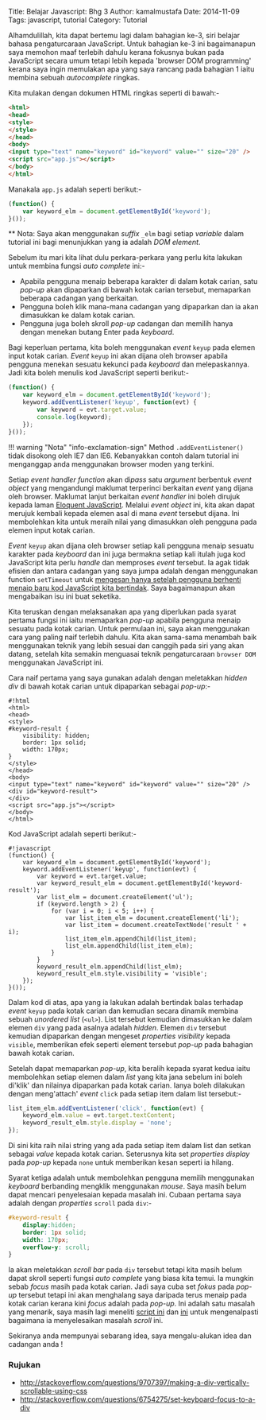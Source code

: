 Title: Belajar Javascript: Bhg 3
Author: kamalmustafa
Date: 2014-11-09
Tags: javascript, tutorial
Category: Tutorial

Alhamdulillah, kita dapat bertemu lagi dalam bahagian ke-3, siri belajar bahasa
pengaturcaraan JavaScript. Untuk bahagian ke-3 ini bagaimanapun saya memohon maaf
terlebih dahulu kerana fokusnya bukan pada JavaScript secara umum tetapi lebih
kepada 'browser DOM programming' kerana saya ingin memulakan apa yang saya rancang
pada bahagian 1 iaitu membina sebuah *autocomplete* ringkas.

Kita mulakan dengan dokumen HTML ringkas seperti di bawah:-

```html
<html>
<head>
<style>
</style>
</head>
<body>
<input type="text" name="keyword" id="keyword" value="" size="20" />
<script src="app.js"></script>
</body>
</html>
```
Manakala `app.js` adalah seperti berikut:-

```js
(function() {
    var keyword_elm = document.getElementById('keyword');
}());
```
** Nota: Saya akan menggunakan *suffix* `_elm` bagi setiap *variable* dalam tutorial ini
bagi menunjukkan yang ia adalah *DOM element*.

Sebelum itu mari kita lihat dulu perkara-perkara yang perlu kita lakukan untuk membina
fungsi *auto complete* ini:-

* Apabila pengguna menaip beberapa karakter di dalam kotak carian, satu *pop-up* akan
  dipaparkan di bawah kotak carian tersebut, memaparkan beberapa cadangan yang berkaitan.
* Pengguna boleh klik mana-mana cadangan yang dipaparkan dan ia akan dimasukkan ke dalam
  kotak carian.
* Pengguna juga boleh skroll *pop-up* cadangan dan memilih hanya dengan menekan butang
  Enter pada *keyboard*.

Bagi keperluan pertama, kita boleh menggunakan *event* `keyup` pada elemen input kotak
carian. *Event* `keyup` ini akan dijana oleh browser apabila pengguna menekan sesuatu
kekunci pada *keyboard* dan melepaskannya. Jadi kita boleh menulis kod JavaScript seperti
berikut:-

```js
(function() {
    var keyword_elm = document.getElementById('keyword');
    keyword.addEventListener('keyup', function(evt) {
        var keyword = evt.target.value;
        console.log(keyword);
    });
}());
```

!!! warning "Nota" "info-exclamation-sign"
    Method `.addEventListener()` tidak disokong oleh IE7 dan IE6. Kebanyakkan contoh dalam
    tutorial ini menganggap anda menggunakan browser moden yang terkini.

Setiap *event handler function* akan di*pass* satu *argument* berbentuk *event object*
yang mengandungi maklumat terperinci berkaitan *event* yang dijana oleh browser.
Maklumat lanjut berkaitan *event handler* ini boleh dirujuk kepada laman [Eloquent 
JavaScript][eloquent]. Melalui *event object* ini, kita akan dapat merujuk kembali
kepada elemen asal di mana *event* tersebut dijana. Ini membolehkan kita untuk meraih
nilai yang dimasukkan oleh pengguna pada elemen input kotak carian.

*Event* `keyup` akan dijana oleh browser setiap kali pengguna menaip sesuatu karakter
pada *keyboard* dan ini juga bermakna setiap kali itulah juga kod JavaScript kita
perlu *handle* dan memproses *event* tersebut. Ia agak tidak efisien dan antara cadangan
yang saya jumpa adalah dengan menggunakan function `setTimeout` untuk [mengesan hanya
setelah pengguna berhenti menaip baru kod JavaScript kita bertindak][settimeout]. Saya
bagaimanapun akan mengabaikan isu ini buat seketika.

Kita teruskan dengan melaksanakan apa yang diperlukan pada syarat pertama fungsi ini
iaitu memaparkan *pop-up* apabila pengguna menaip sesuatu pada kotak carian. Untuk
permulaan ini, saya akan menggunakan cara yang paling naif terlebih dahulu. Kita akan
sama-sama menambah baik menggunakan teknik yang lebih sesuai dan canggih pada siri yang
akan datang, setelah kita semakin menguasai teknik pengaturcaraan `browser DOM`
menggunakan JavaScript ini.

Cara naif pertama yang saya gunakan adalah dengan meletakkan *hidden div* di bawah
kotak carian untuk dipaparkan sebagai *pop-up*:-

    #!html
    <html>
    <head>
    <style>
    #keyword-result {
        visibility: hidden;
        border: 1px solid;
        width: 170px;
    }
    </style>
    </head>
    <body>
    <input type="text" name="keyword" id="keyword" value="" size="20" />
    <div id="keyword-result">
    </div>
    <script src="app.js"></script>
    </body>
    </html>

Kod JavaScript adalah seperti berikut:-

    #!javascript
    (function() {
        var keyword_elm = document.getElementById('keyword');
        keyword.addEventListener('keyup', function(evt) {
            var keyword = evt.target.value;
            var keyword_result_elm = document.getElementById('keyword-result');
            var list_elm = document.createElement('ul');
            if (keyword.length > 2) {
                for (var i = 0; i < 5; i++) {
                    var list_item_elm = document.createElement('li');
                    var list_item = document.createTextNode('result ' + i);
                    list_item_elm.appendChild(list_item);
                    list_elm.appendChild(list_item_elm);
                }
            }
            keyword_result_elm.appendChild(list_elm);
            keyword_result_elm.style.visibility = 'visible';
        });
    }());

Dalam kod di atas, apa yang ia lakukan adalah bertindak balas terhadap *event* `keyup`
pada kotak carian dan kemudian secara dinamik membina sebuah *unordered list* (`<ul>`).
List tersebut kemudian dimasukkan ke dalam elemen `div` yang pada asalnya adalah *hidden*.
Elemen `div` tersebut kemudian dipaparkan dengan mengeset *properties* *visibility* kepada
`visible`, memberikan efek seperti element tersebut *pop-up* pada bahagian bawah kotak
carian.

Setelah dapat memaparkan *pop-up*, kita beralih kepada syarat kedua iaitu membolehkan
setiap elemen dalam *list* yang kita jana sebelum ini boleh di'klik' dan nilainya
dipaparkan pada kotak carian. Ianya boleh dilakukan dengan meng'attach' *event* `click`
pada setiap item dalam list tersebut:-

```javascript
list_item_elm.addEventListener('click', function(evt) {
    keyword_elm.value = evt.target.textContent;
    keyword_result_elm.style.display = 'none';
});
```
Di sini kita raih nilai string yang ada pada setiap item dalam list dan setkan sebagai
*value* kepada kotak carian. Seterusnya kita set *properties* *display* pada *pop-up*
kepada `none` untuk memberikan kesan seperti ia hilang.

Syarat ketiga adalah untuk membolehkan pengguna memilih menggunakan *keyboard* berbanding
mengklik menggunakan *mouse*. Saya masih belum dapat mencari penyelesaian kepada masalah
ini. Cubaan pertama saya adalah dengan *properties* `scroll` pada `div`:-

```css
#keyword-result {
    display:hidden;
    border: 1px solid;
    width: 170px;
    overflow-y: scroll;
}
```
Ia akan meletakkan *scroll bar* pada `div` tersebut tetapi kita masih belum dapat skroll
seperti fungsi *auto complete* yang biasa kita temui. Ia mungkin sebab *focus* masih
pada kotak carian. Jadi saya cuba set *fokus* pada *pop-up* tersebut tetapi ini akan
menghalang saya daripada terus menaip pada kotak carian kerana kini *focus* adalah pada
*pop-up*. Ini adalah satu masalah yang menarik, saya masih lagi meneliti [script ini][autoComplt]
dan [ini][completely] untuk mengenalpasti bagaimana ia menyelesaikan masalah *scroll* ini.

Sekiranya anda mempunyai sebarang idea, saya mengalu-alukan idea dan cadangan anda !

[eloquent]:http://eloquentjavascript.net/14_event.html
[settimeout]:http://davidwalsh.name/javascript-settimeout
[autoComplt]:https://github.com/Fischer-L/autoComplt
[completely]:http://complete-ly.appspot.com/

### Rujukan
* http://stackoverflow.com/questions/9707397/making-a-div-vertically-scrollable-using-css
* http://stackoverflow.com/questions/6754275/set-keyboard-focus-to-a-div
